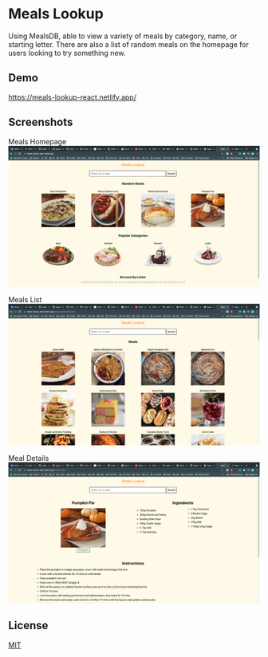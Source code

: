 # Meals Lookup

Using MealsDB, able to view a variety of meals by category, name, or starting letter. There are also a list of random meals on the homepage for users looking to try something new.

## Demo

https://meals-lookup-react.netlify.app/

## Screenshots

Meals Homepage
![Screenshot](meals_homepage.png)

Meals List
![Screenshot](meals_list.png)

Meal Details
![Screenshot](meal_details.png)

## License

[MIT](https://choosealicense.com/licenses/mit/)
